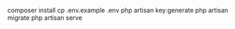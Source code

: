 <!-- Saat nanti clone project di komputer lain, lakukan ini setelah git clone: -->

composer install
cp .env.example .env
php artisan key:generate
php artisan migrate
php artisan serve